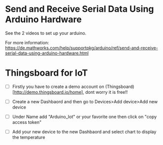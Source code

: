 # Send and Receive Serial Data Using Arduino Hardware
See the 2 videos to set up your arduino.

For more information:
https://de.mathworks.com/help/supportpkg/arduino/ref/send-and-receive-serial-data-using-arduino-hardware.html

# Thingsboard for IoT
- [ ] Firstly you have to create a demo account on (Thingsboard)[http://demo.thingsboard.io/home], dont worry it is free!!
- [ ] Create a new Dashbaord and then go to Devices>Add device>Add new device
- [ ] Under Name add "Arduino_Iot" or your favorite one then click on "copy access token"
- [ ] Add your new device to the new Dashbaord and select chart to display the temperature





